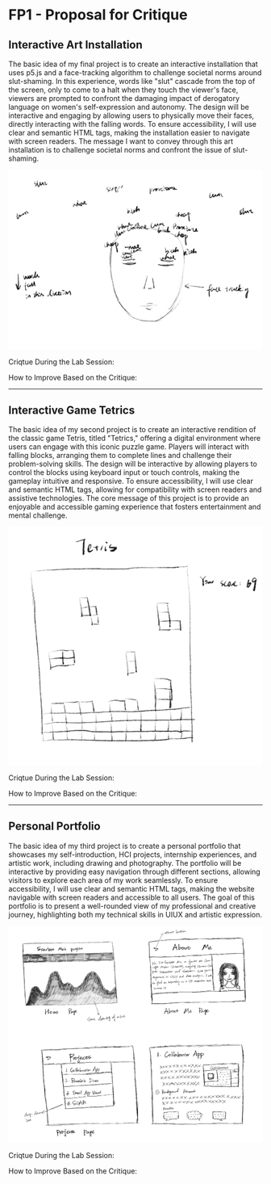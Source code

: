 # FP1 - Proposal for Critique

## Interactive Art Installation

The basic idea of my final project is to create an interactive installation that uses p5.js and a face-tracking algorithm to challenge societal norms around slut-shaming. In this experience, words like "slut" cascade from the top of the screen, only to come to a halt when they touch the viewer's face, viewers are prompted to confront the damaging impact of derogatory language on women's self-expression and autonomy. The design will be interactive and engaging by allowing users to physically move their faces, directly interacting with the falling words. To ensure accessibility, I will use clear and semantic HTML tags, making the installation easier to navigate with screen readers. The message I want to convey through this art installation is to challenge societal norms and confront the issue of slut-shaming. 

![Local Image](./final-project/images/idea1.png)

Criqtue During the Lab Session: 

How to Improve Based on the Critique: 

---

## Interactive Game Tetrics

The basic idea of my second project is to create an interactive rendition of the classic game Tetris, titled "Tetrics," offering a digital environment where users can engage with this iconic puzzle game. Players will interact with falling blocks, arranging them to complete lines and challenge their problem-solving skills. The design will be interactive by allowing players to control the blocks using keyboard input or touch controls, making the gameplay intuitive and responsive. To ensure accessibility, I will use clear and semantic HTML tags, allowing for compatibility with screen readers and assistive technologies. The core message of this project is to provide an enjoyable and accessible gaming experience that fosters entertainment and mental challenge.

![Local Image](./final-project/images/idea2.png)

Criqtue During the Lab Session: 

How to Improve Based on the Critique: 

---

## Personal Portfolio

The basic idea of my third project is to create a personal portfolio that showcases my self-introduction, HCI projects, internship experiences, and artistic work, including drawing and photography. The portfolio will be interactive by providing easy navigation through different sections, allowing visitors to explore each area of my work seamlessly. To ensure accessibility, I will use clear and semantic HTML tags, making the website navigable with screen readers and accessible to all users. The goal of this portfolio is to present a well-rounded view of my professional and creative journey, highlighting both my technical skills in UIUX and artistic expression.

![Local Image](./final-project/images/idea3.png)

Criqtue During the Lab Session: 

How to Improve Based on the Critique: 